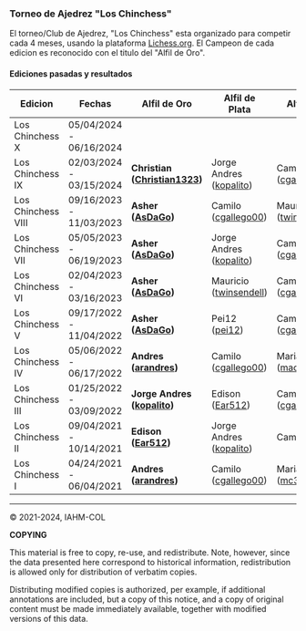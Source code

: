 ### Torneo de Ajedrez "Los Chinchess" 

El torneo/Club de Ajedrez, "Los Chinchess" esta organizado para competir cada 4 meses, usando la plataforma [Lichess.org](https://lichess.org/). 
El Campeon de cada edicion es reconocido con el titulo del "Alfil de Oro".

#### Ediciones pasadas y resultados

| Edicion            | Fechas                  | Alfil de Oro                                                  | Alfil de Plata                                              | Alfil de Bronce                                            |
|--------------------|-------------------------|---------------------------------------------------------------|-------------------------------------------------------------|------------------------------------------------------------|
| Los Chinchess X    | 05/04/2024 - 06/16/2024 |                                                               |                                                             |                                                        	  |
| Los Chinchess IX   | 02/03/2024 - 03/15/2024 | **Christian ([Christian1323](https://lichess.org/@/Christian1323))** | Jorge Andres ([kopalito](https://lichess.org/@/kopalito))   | Camilo ([cgallego00](https://lichess.org/@/cgallego00))	  |
| Los Chinchess VIII | 09/16/2023 - 11/03/2023 | **Asher ([AsDaGo](https://lichess.org/@/AsDaGo))**            | Camilo ([cgallego00](https://lichess.org/@/cgallego00))     | Mauricio ([twinsendell](https://lichess.org/@/twinsendell))|
| Los Chinchess VII  | 05/05/2023 - 06/19/2023 | **Asher ([AsDaGo](https://lichess.org/@/AsDaGo))**            | Jorge Andres ([kopalito](https://lichess.org/@/kopalito))   | Camilo ([cgallego00](https://lichess.org/@/cgallego00))    |
| Los Chinchess VI   | 02/04/2023 - 03/16/2023 | **Asher ([AsDaGo](https://lichess.org/@/AsDaGo))**            | Mauricio ([twinsendell](https://lichess.org/@/twinsendell)) | Camilo ([cgallego00](https://lichess.org/@/cgallego00))    |
| Los Chinchess V    | 09/17/2022 - 11/04/2022 | **Asher ([AsDaGo](https://lichess.org/@/AsDaGo))**            | Pei12 ([pei12](https://lichess.org/@/pei12))                | Camilo ([cgallego00](https://lichess.org/@/cgallego00))    |
| Los Chinchess IV   | 05/06/2022 - 06/17/2022 | **Andres  ([arandres](https://lichess.org/@/arandres))**      | Camilo ([cgallego00](https://lichess.org/@/cgallego00))     | Maria Clara ([macla3010](https://lichess.org/@/macla3010)) |
| Los Chinchess III  | 01/25/2022 - 03/09/2022 | **Jorge Andres ([kopalito](https://lichess.org/@/kopalito))** | Edison ([Ear512](https://lichess.org/@/Ear512))             | Camilo ([cgallego00](https://lichess.org/@/cgallego00))    |
| Los Chinchess II   | 09/04/2021 - 10/14/2021 | **Edison  ([Ear512](https://lichess.org/@/Ear512))**          | Jorge Andres ([kopalito](https://lichess.org/@/kopalito))   | Camilo([cgallego00](https://lichess.org/@/cgallego00))     |
| Los Chinchess I    | 04/24/2021 - 06/04/2021 | **Andres  ([arandres](https://lichess.org/@/arandres))**      | Camilo ([cgallego00](https://lichess.org/@/cgallego00))     | Maria Clara ([mc3010](https://lichess.org/@/mc3010))       |

***
:copyright: 2021-2024, IAHM-COL

**COPYING**

This material is free to copy, re-use, and redistribute. 
Note, however, since the data presented here correspond to historical 
information, redistribution is allowed only for distribution of verbatim 
copies.

Distributing modified copies is authorized, per example, if additional 
annotations are included, but a copy of this notice, and a copy of 
original content must be made immediately available, together with 
modified versions of this data.
